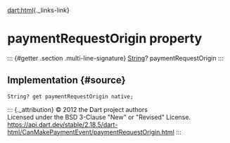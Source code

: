 [dart:html](../../dart-html/dart-html-library){._links-link}

paymentRequestOrigin property
=============================

::: {#getter .section .multi-line-signature}
[String](../../dart-core/string-class)? paymentRequestOrigin
:::

Implementation {#source}
--------------

``` {.language-dart data-language="dart"}
String? get paymentRequestOrigin native;
```

::: {._attribution}
© 2012 the Dart project authors\
Licensed under the BSD 3-Clause \"New\" or \"Revised\" License.\
<https://api.dart.dev/stable/2.18.5/dart-html/CanMakePaymentEvent/paymentRequestOrigin.html>
:::
